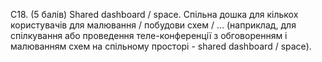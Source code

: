 С18. (5 балів) Shared dashboard / space. Спільна дошка для кількох користувачів для малювання / побудови схем / … (наприклад, для спілкування або проведення теле-конференції з обговоренням і малюванням схем на спільному просторі - shared dashboard / space).
